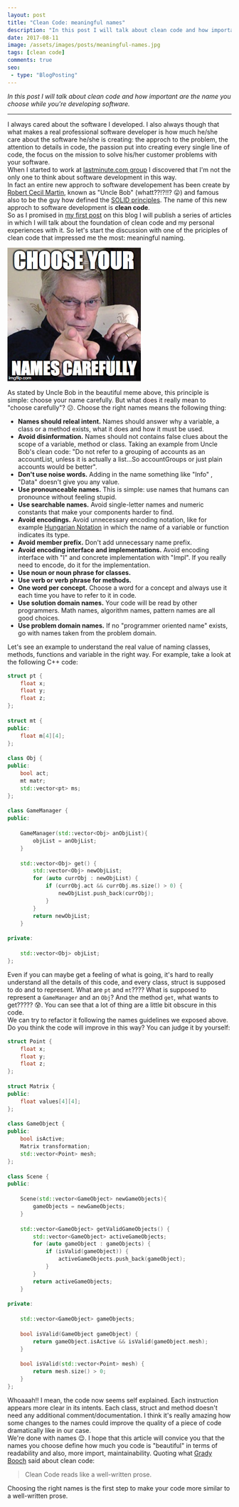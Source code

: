 ```yaml
---
layout: post
title: "Clean Code: meaningful names"
description: "In this post I will talk about clean code and how important are the name you choose while you're developing software."
date: 2017-08-11
image: /assets/images/posts/meaningful-names.jpg
tags: [clean code]
comments: true
seo:
 - type: "BlogPosting"
---
```


*In this post I will talk about clean code and how important are the name you choose while you're developing software.*

---
I always cared about the software I developed. I also always though that what makes a real professional software developer is how much he/she care about the software he/she is creating: the approch to the problem, the attention to details in code, the passion put into creating every single line of code, the focus on the mission to solve his/her customer problems with your software.  
When I started to work at [lastminute.com group](http://www.lastminutegroup.com "lastminute.com group") I discovered that I'm not the only one to think about software development in this way.  
In fact an entire new approch to software developement has been create by [Robert Cecil Martin](https://en.wikipedia.org/wiki/Robert_Cecil_Martin "Robert Cecil Martin"), known as "Uncle Bob" (whatt??!?!!? :stuck_out_tongue:) and famous also to be the guy how defined the [SOLID principles](https://en.wikipedia.org/wiki/SOLID_(object-oriented_design) "Solid principles"). The name of this new approch to software development is **clean code**.  
So as I promised in [my first post](http://www.fabrizioduroni.it/2017/05/10/about-me.html "about me") on this blog I will publish a series of articles in which I will talk about the foundation of clean code and my personal experiences with it. So let's start the discussion with one of the priciples of clean code that impressed me the most: meaningful naming.  

![Model view presenter mockup](/assets/images/posts/meaningful-names.jpg "Model view presenter mockup")

As stated by Uncle Bob in the beautiful meme above, this principle is simple: choose your name carefully.
But what does it really mean to "choose carefully"? :confused:. Choose the right names means the following thing: 

* **Names should releal intent.** Names should answer why a variable, a class or a method exists, what it does and how it must be used.
* **Avoid disinformation.** Names should not contains false clues about the scope of a variable, method or class. Taking an example from Uncle Bob's clean code: "Do not refer to a grouping of accounts as an accountList, unless it is actually a list...So accountGroups or just plain accounts would be better".
* **Don't use noise words.** Adding in the name something like "Info" , "Data" doesn't give you any value.
* **Use pronounceable names.** This is simple: use names that humans can pronounce without feeling stupid. 
* **Use searchable names.** Avoid single-letter names and numeric constants that make your components harder to find.
* **Avoid encodings.** Avoid unnecessary encoding notation, like for example [Hungarian Notation](https://en.wikipedia.org/wiki/Hungarian_notation "Hungarian Notation") in which the name of a variable or function indicates its type.
* **Avoid member prefix.** Don't add unnecessary name prefix.
* **Avoid encoding interface and implementations.** Avoid encoding interface with "I" and concrete implementation with "Impl". If you really need to encode, do it for the implementation.
* **Use noun or noun phrase for classes.**
* **Use verb or verb phrase for methods.**
* **One word per concept.** Choose a word for a concept and always use it each time you have to refer to it in code.
* **Use solution domain names.** Your code will be read by other programmers. Math names, algorithm names, pattern names are all good choices.
* **Use problem domain names.** If no "programmer oriented name" exists, go with names taken from the problem domain.

Let's see an example to understand the real value of naming classes, methods, functions and variable in the right way.
For example, take a look at the following C++ code: 

```c++
struct pt {
    float x;
    float y;
    float z;
};

struct mt {
public:
    float m[4][4];
};

class Obj {
public:
    bool act;
    mt matr;
    std::vector<pt> ms;
};

class GameManager {
public:
    
    GameManager(std::vector<Obj> anObjList){
        objList = anObjList;
    }
    
    std::vector<Obj> get() {
        std::vector<Obj> newObjList;
        for (auto currObj : newObjList) {
            if (currObj.act && currObj.ms.size() > 0) {
                newObjList.push_back(currObj);
            }
        }
        return newObjList;
    }
    
private:
    
    std::vector<Obj> objList;
};
```

Even if you can maybe get a feeling of what is going, it's hard to really understand all the details of this code, and every class, struct is supposed to do and to represent. What are `pt` and `mt`???? What is supposed to represent a `GameManager` and an `Obj`? And the method `get`, what wants to get????? :cold_sweat:. You can see that a lot of thing are a little bit obscure in this code.  
We can try to refactor it following the names guidelines we exposed above. Do you think the code will improve in this way? You can judge it by yourself:

```c++
struct Point {
    float x;
    float y;
    float z;
};

struct Matrix {
public:
    float values[4][4];
};

class GameObject {
public:
    bool isActive;
    Matrix transformation;
    std::vector<Point> mesh;
};

class Scene {
public:
    
    Scene(std::vector<GameObject> newGameObjects){
        gameObjects = newGameObjects;
    }
    
    std::vector<GameObject> getValidGameObjects() {
        std::vector<GameObject> activeGameObjects;
        for (auto gameObject : gameObjects) {
            if (isValid(gameObject)) {
                activeGameObjects.push_back(gameObject);
            }
        }
        return activeGameObjects;
    }
    
private:
    
    std::vector<GameObject> gameObjects;
    
    bool isValid(GameObject gameObject) {
        return gameObject.isActive && isValid(gameObject.mesh);
    }
    
    bool isValid(std::vector<Point> mesh) {
        return mesh.size() > 0;
    }
};
```

Whoaaah!! I mean, the code now seems self explained. Each instruction appears more clear in its intents. Each class, struct and method doesn't need any additional comment/documentation. I think it's really amazing how some changes to the names could improve the quality of a piece of code dramatically like in our case.  
We're done with names :relieved:. I hope that this article will convice you that the names you choose define 
how much you code is "beautiful" in terms of readability and also, more import, maintainability. Quoting what [Grady Booch](https://en.wikipedia.org/wiki/Grady_Booch "Grady Booch") said about clean code: 

>Clean Code reads like a well-written prose.

Choosing the right names is the first step to make your code more similar to a well-written prose.



